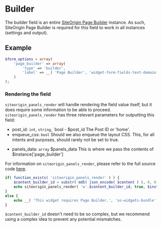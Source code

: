 # Builder
The builder field is an entire [SiteOrigin Page Builder](https://wordpress.org/plugins/siteorigin-panels/) instance. As such, SiteOrigin Page Builder is required for this field to work in all instances (settings and output). 

## Example
```php
$form_options = array(
	'page_builder' => array(
		'type' => 'builder',
		'label' => __( 'Page Builder', 'widget-form-fields-text-domain'),
	)
);
```

### Rendering the field

`siteorigin_panels_render` will handle rendering the field value itself, but it does require some information to be able to proceed. `siteorigin_panels_render` has three relevant parameters for outputting this field:

- post_id: `int`, `string`, `bool - $post_id The Post ID or 'home'.
- enqueue_css: `bool` Should we also enqueue the layout CSS. This, for all intents and purposes, should rarely not be set to true.
* panels_data: `array` $panels_data This is where we pass the contents of $instance['page_builder']

For information on `siteorigin_panels_render`, please refer to the full source code [here](https://github.com/siteorigin/siteorigin-panels/blob/develop/inc/renderer.php#L268).

```php
if( function_exists( 'siteorigin_panels_render' ) ) {
	$content_builder_id = substr( md5( json_encode( $content ) ), 0, 8 );
	echo siteorigin_panels_render( 'w'.$content_builder_id, true, $instance['page_builder'] );
}
else {
	echo __( 'This widget requires Page Builder.', 'so-widgets-bundle' );
}
```
`$content_builder_id` doesn't need to be so complex, but we recommend using a complex idea to prevent any potential mismatches.
